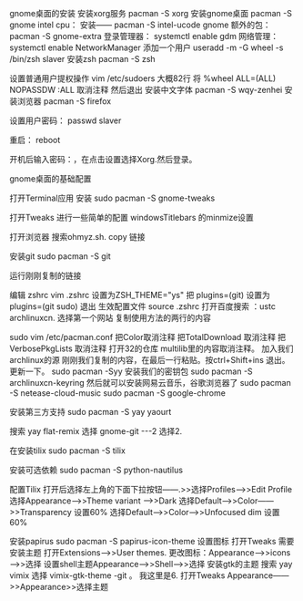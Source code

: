 gnome桌面的安装
安装xorg服务
pacman -S xorg
安装gnome桌面
pacman -S gnome
intel cpu：
安装—— pacman -S intel-ucode
gnome 额外的包：
pacman -S gnome-extra
登录管理器：
systemctl enable gdm
网络管理：
systemctl enable NetworkManager
添加一个用户
useradd -m -G wheel -s /bin/zsh slaver
安装zsh
pacman -S zsh

设置普通用户提权操作
vim /etc/sudoers
大概82行
将 %wheel ALL=(ALL) NOPASSDW :ALL 取消注释
然后退出
安装中文字体
pacman -S wqy-zenhei
安装浏览器
pacman -S firefox

设置用户密码：
passwd slaver

重启：
reboot

开机后输入密码：，在点击设置选择Xorg.然后登录。

gnome桌面的基础配置

打开Terminal应用
安装 
sudo pacman -S gnome-tweaks

打开Tweaks 进行一些简单的配置
windowsTitlebars 的minmize设置

打开浏览器 搜索ohmyz.sh.
copy 链接

安装git
sudo pacman -S git

运行刚刚复制的链接

编辑 zshrc
vim .zshrc
设置为ZSH_THEME="ys"
把 plugins=(git) 设置为 plugins=(git  sudo) 
退出
生效配置文件
source .zshrc
打开百度搜索 ：ustc archlinuxcn.
选择第一个网站
复制使用方法的两行的内容

sudo vim /etc/pacman.conf
把Color取消注释
把TotalDownload 取消注释
把VerbosePkgLists 取消注释
打开32的仓库
multilib里的内容取消注释。
加入我们archlinux的源
刚刚我们复制的内容，在最后一行粘贴。按ctrl+Shift+ins
退出。
更新一下。
sudo pacman -Syy
安装我们的密钥包
sudo pacman -S archlinuxcn-keyring
然后就可以安装网易云音乐，谷歌浏览器了
sudo pacman -S netease-cloud-music
sudo pacman -S google-chrome

安装第三方支持
sudo pacman -S yay yaourt

搜索 yay flat-remix
选择 gnome-git ---2
选择2.

在安装tilix
sudo pacman -S tilix

安装可选依赖
sudo pacman -S python-nautilus

配置Tilix
打开后选择左上角的下面下拉按钮——.>>选择Profiles——>>Edit Profile
选择Appearance——>>Theme variant ——>>Dark
选择Default——>>Color——>>Transparency  设置60%
选择Default——>>Color——>>Unfocused dim 设置60%

安装papirus
sudo pacman -S papirus-icon-theme
设置图标
打开Tweaks
需要安装主题
打开Extensions——>>User themes.
更改图标：Appearance——>>icons——>>选择
设置shell主题Appearance——>>Shell——>>选择
安装gtk的主题
搜索 yay vimix 
选择 vimix-gtk-theme -git 。
我这里是6.
打开Tweaks
Appearance——>>Appearance>>选择主题